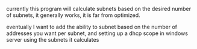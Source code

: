 currently this program will calculate subnets based on the desired number of subnets, it generally works, it is far from optimized.

eventually I want to add the ability to subnet based on the number of addresses you want per subnet, and setting up a dhcp scope in windows server using the subnets it calculates

